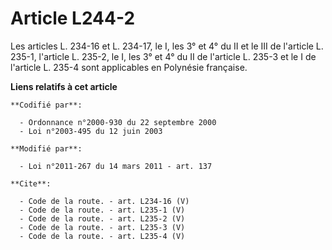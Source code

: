 # Article L244-2

Les articles L. 234-16 et L. 234-17, le I, les 3° et 4° du II et le III de l'article L. 235-1, 
l'article L. 235-2, le I, les 3° et 4° du II de l'article L. 235-3 et le I de l'article L. 235-4 sont applicables en
Polynésie française.

**Liens relatifs à cet article**

	**Codifié par**:

	  - Ordonnance n°2000-930 du 22 septembre 2000
	  - Loi n°2003-495 du 12 juin 2003

	**Modifié par**:

	  - Loi n°2011-267 du 14 mars 2011 - art. 137

	**Cite**:

	  - Code de la route. - art. L234-16 (V)
	  - Code de la route. - art. L235-1 (V)
	  - Code de la route. - art. L235-2 (V)
	  - Code de la route. - art. L235-3 (V)
	  - Code de la route. - art. L235-4 (V)

